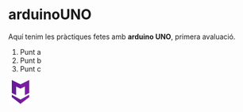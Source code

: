 # arduinoUNO

Aquí tenim les pràctiques fetes amb **arduino UNO**, primera avaluació.

1. Punt a
2. Punt b
3. Punt c

![alt text](https://github.com/adam-p/markdown-here/raw/master/src/common/images/icon48.png "Logo Title Text 1")

